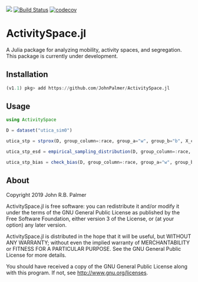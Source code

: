 [![](https://img.shields.io/badge/docs-dev-blue.svg)](https://JohnPalmer.github.io/ActivitySpace.jl/dev)
[![Build Status](https://travis-ci.com/JohnPalmer/ActivitySpace.jl.svg?branch=master)](https://travis-ci.com/JohnPalmer/ActivitySpace.jl)
[![codecov](https://codecov.io/gh/JohnPalmer/ActivitySpace.jl/branch/master/graph/badge.svg)](https://codecov.io/gh/JohnPalmer/ActivitySpace.jl)

# ActivitySpace.jl
A Julia package for analyzing mobility, activity spaces, and segregation. This package is currently under development.

## Installation
```julia
(v1.1) pkg> add https://github.com/JohnPalmer/ActivitySpace.jl
```

## Usage

```julia
using ActivitySpace

D = dataset("utica_sim0")

utica_stp = stprox(D, group_column=:race, group_a="w", group_b="b", X_column=:X_UTM, Y_column=:Y_UTM, time_column=:time)

utica_stp_esd = empirical_sampling_distribution(D, group_column=:race, group_a="w", group_b="b", X_column=:X_UTM, Y_column=:Y_UTM, time_column=:time, ID_column=:ID, nreps=500, sample_size=300)

utica_stp_bias = check_bias(D, group_column=:race, group_a="w", group_b="b", X_column=:X_UTM, Y_column=:Y_UTM, time_column=:time, ID_column=:ID, nreps=500, sample_size=300)

```

## About

Copyright 2019 John R.B. Palmer

ActivitySpace.jl is free software: you can redistribute it and/or modify it under the terms of the GNU General Public License as published by the Free Software Foundation, either version 3 of the License, or (at your option) any later version.

ActivitySpace.jl is distributed in the hope that it will be useful, but WITHOUT ANY WARRANTY; without even the implied warranty of MERCHANTABILITY or FITNESS FOR A PARTICULAR PURPOSE. See the GNU General Public License for more details.

You should have received a copy of the GNU General Public License along with this program. If not, see http://www.gnu.org/licenses.
